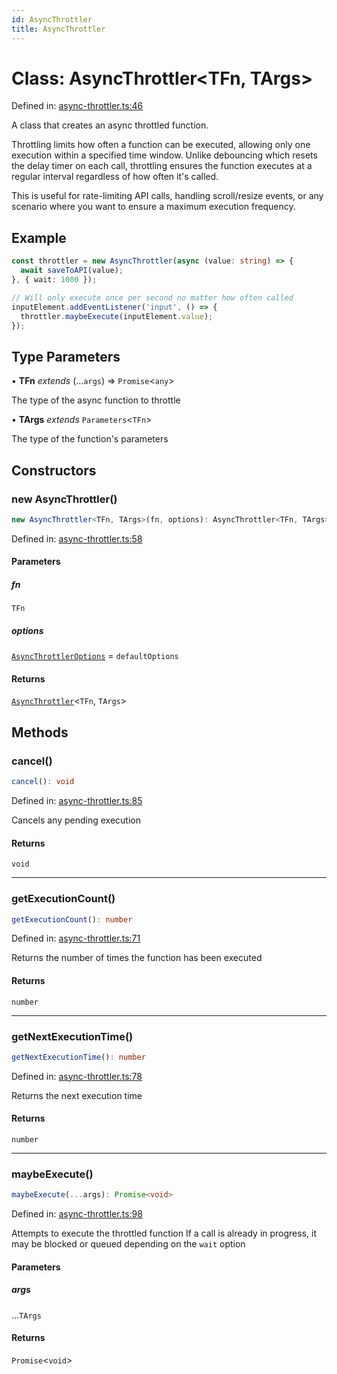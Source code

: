 ```yaml
---
id: AsyncThrottler
title: AsyncThrottler
---
```


<!-- DO NOT EDIT: this page is autogenerated from the type comments -->

# Class: AsyncThrottler\<TFn, TArgs\>

Defined in: [async-throttler.ts:46](https://github.com/TanStack/bouncer/blob/main/packages/pacer/src/async-throttler.ts#L46)

A class that creates an async throttled function.

Throttling limits how often a function can be executed, allowing only one execution within a specified time window.
Unlike debouncing which resets the delay timer on each call, throttling ensures the function executes at a 
regular interval regardless of how often it's called.

This is useful for rate-limiting API calls, handling scroll/resize events, or any scenario where you want to
ensure a maximum execution frequency.

## Example

```ts
const throttler = new AsyncThrottler(async (value: string) => {
  await saveToAPI(value);
}, { wait: 1000 });

// Will only execute once per second no matter how often called
inputElement.addEventListener('input', () => {
  throttler.maybeExecute(inputElement.value);
});
```

## Type Parameters

• **TFn** *extends* (...`args`) => `Promise`\<`any`\>

The type of the async function to throttle

• **TArgs** *extends* `Parameters`\<`TFn`\>

The type of the function's parameters

## Constructors

### new AsyncThrottler()

```ts
new AsyncThrottler<TFn, TArgs>(fn, options): AsyncThrottler<TFn, TArgs>
```

Defined in: [async-throttler.ts:58](https://github.com/TanStack/bouncer/blob/main/packages/pacer/src/async-throttler.ts#L58)

#### Parameters

##### fn

`TFn`

##### options

[`AsyncThrottlerOptions`](../interfaces/asyncthrottleroptions.md) = `defaultOptions`

#### Returns

[`AsyncThrottler`](asyncthrottler.md)\<`TFn`, `TArgs`\>

## Methods

### cancel()

```ts
cancel(): void
```

Defined in: [async-throttler.ts:85](https://github.com/TanStack/bouncer/blob/main/packages/pacer/src/async-throttler.ts#L85)

Cancels any pending execution

#### Returns

`void`

***

### getExecutionCount()

```ts
getExecutionCount(): number
```

Defined in: [async-throttler.ts:71](https://github.com/TanStack/bouncer/blob/main/packages/pacer/src/async-throttler.ts#L71)

Returns the number of times the function has been executed

#### Returns

`number`

***

### getNextExecutionTime()

```ts
getNextExecutionTime(): number
```

Defined in: [async-throttler.ts:78](https://github.com/TanStack/bouncer/blob/main/packages/pacer/src/async-throttler.ts#L78)

Returns the next execution time

#### Returns

`number`

***

### maybeExecute()

```ts
maybeExecute(...args): Promise<void>
```

Defined in: [async-throttler.ts:98](https://github.com/TanStack/bouncer/blob/main/packages/pacer/src/async-throttler.ts#L98)

Attempts to execute the throttled function
If a call is already in progress, it may be blocked or queued depending on the `wait` option

#### Parameters

##### args

...`TArgs`

#### Returns

`Promise`\<`void`\>
